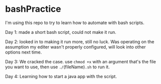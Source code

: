 # bashPractice

I'm using this repo to try to learn how to automate with bash scripts.

Day 1: made a short bash script, could not make it run.

Day 2: looked in to making it run more, still no luck. Was operating on the assumption my editer wasn't properly configured, will look into other options next time.

Day 3: We cracked the case. use `chmod +x` with an argument that's the file you want to use, then use `./`(fileName)`.sh` to run it.

Day 4: Learning how to start a java app with the script.
